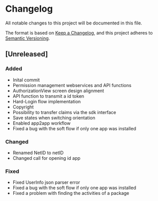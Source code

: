 # Changelog
All notable changes to this project will be documented in this file.

The format is based on [Keep a Changelog](https://keepachangelog.com/en/1.0.0/),
and this project adheres to [Semantic Versioning](https://semver.org/spec/v2.0.0.html).

## [Unreleased]
### Added
- Inital commit
- Permission management webservices and API functions
- AuthorizationView screen design alignment
- API function to transmit a id token
- Hard-Login flow implementation
- Copyright 
- Possibility to transfer claims via the sdk interface
- Save states when switching orientation
- Enabled app2app workflow
- Fixed a bug with the soft flow if only one app was installed

### Changed
- Renamed NetID to netID
- Changed call for opening id app

### Fixed
- Fixed UserInfo json parser error
- Fixed a bug with the soft flow if only one app was installed
- Fixed a problem with finding the activities of a package

